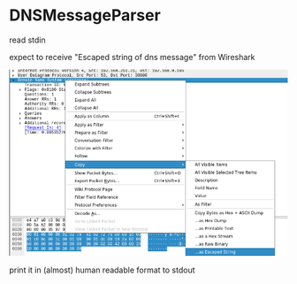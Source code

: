 # DNSMessageParser
read stdin

expect to receive "Escaped string  of dns message" from Wireshark

![howto: generate input for stdin](wireshark_howto_input.png)

print it in (almost) human readable format to stdout
